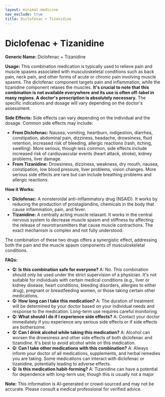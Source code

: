 ```yaml
---
layout: minimal-medicine
nav_exclude: true
title: Diclofenac + Tizanidine
---
```


# Diclofenac + Tizanidine

**Generic Name:** Diclofenac + Tizanidine

**Usage:** This combination medication is typically used to relieve pain and muscle spasms associated with musculoskeletal conditions such as back pain, neck pain, and other forms of acute or chronic pain involving muscle spasms.  The diclofenac component targets pain and inflammation, while the tizanidine component relaxes the muscles.  **It's crucial to note that this combination is not available everywhere and its use is often off-label in many regions.  A doctor's prescription is absolutely necessary.**  The specific indications and dosage will vary depending on the doctor's assessment.

**Side Effects:**  Side effects can vary depending on the individual and the dosage. Common side effects may include:

* **From Diclofenac:**  Nausea, vomiting, heartburn, indigestion, diarrhea, constipation, abdominal pain, dizziness, headache, drowsiness, fluid retention, increased risk of bleeding, allergic reactions (rash, itching, swelling).  More serious, though less common, side effects include increased risk of cardiovascular events (heart attack, stroke), kidney problems, liver damage.
* **From Tizanidine:**  Drowsiness, dizziness, weakness, dry mouth, nausea, constipation, low blood pressure, liver problems, vision changes.  More serious side effects are rare but can include breathing problems and allergic reactions.

**How it Works:**

* **Diclofenac:**  A nonsteroidal anti-inflammatory drug (NSAID). It works by reducing the production of prostaglandins, chemicals in the body that cause inflammation, pain, and fever.
* **Tizanidine:**  A centrally acting muscle relaxant. It works in the central nervous system to decrease muscle spasm and stiffness by affecting the release of neurotransmitters that cause muscle contractions.  The exact mechanism is complex and not fully understood.

The combination of these two drugs offers a synergistic effect, addressing both the pain and the muscle spasm components of musculoskeletal conditions.


**FAQs:**

* **Q: Is this combination safe for everyone?** A: No.  This combination should only be used under the strict supervision of a physician. It's not suitable for individuals with certain medical conditions (e.g., liver or kidney disease, heart conditions, bleeding disorders, allergies to either drug), pregnant or breastfeeding women, or those taking certain other medications.
* **Q: How long can I take this medication?** A: The duration of treatment will be determined by your doctor based on your individual needs and response to the medication.  Long-term use requires careful monitoring.
* **Q: What should I do if I experience side effects?** A: Contact your doctor immediately if you experience any serious side effects or if side effects are bothersome.
* **Q: Can I drink alcohol while taking this medication?** A:  Alcohol can worsen the drowsiness and other side effects of both diclofenac and tizanidine.  It's best to avoid alcohol while on this medication.
* **Q: Can I take other medications with this combination?** A:  Always inform your doctor of all medications, supplements, and herbal remedies you are taking.  Some medications can interact with diclofenac or tizanidine, potentially leading to adverse effects.
* **Q: Is this medication habit-forming?** A: Tizanidine can have a potential for dependence with long-term use, though this is usually not a major

**Note:** This information is AI-generated or crowd-sourced and may not be accurate. Please consult a medical professional for verified advice.